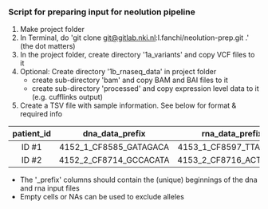 ### Script for preparing input for neolution pipeline

1. Make project folder
2. In Terminal, do 'git clone git@gitlab.nki.nl:l.fanchi/neolution-prep.git .' (the dot matters)
3. In the project folder, create directory '1a\_variants' and copy VCF files to it
4. Optional: Create directory '1b\_rnaseq\_data' in project folder
	* create sub-directory 'bam' and copy BAM and BAI files to it
	* create sub-directory 'processed' and copy expression level data to it (e.g. cufflinks output)
5. Create a TSV file with sample information. See below for format & required info

|  patient_id  |     dna\_data\_prefix     |      rna\_data\_prefix       |  hla\_a\_1  |  hla\_a\_2  |  hla\_b\_1  |  hla\_b\_2  |  hla\_c\_1  |  hla\_c\_2  |
|:------------:|:-------------------------:|:----------------------------:|:---------:|:---------:|:---------:|:---------:|:---------:|:---------:|
|  ID #1       | 4152\_1\_CF8585\_GATAGACA |  4153\_1\_CF8597\_TTAGGCA\_  |  A03:01   |  A01:01   |  B08:01   |  B16:01   |    NA     |    NA     |
|  ID #2       | 4152\_2\_CF8714\_GCCACATA |  4153\_2\_CF8716\_ACTTGAA\_  |  A02:01   |  A09:01   |  B36:03   |  B52:01   |    NA     |    NA     |

* The '_prefix' columns should contain the (unique) beginnings of the dna and rna input files  
* Empty cells or NAs can be used to exclude alleles 